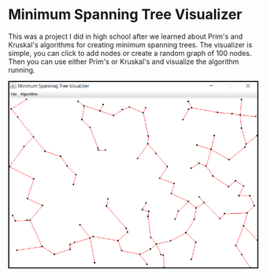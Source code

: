 # Minimum Spanning Tree Visualizer
This was a project I did in high school after we learned about Prim's and Kruskal's algorithms for creating minimum spanning trees. The visualizer is simple, you can click to add nodes or create a random graph of 100 nodes. Then you can use either Prim's or Kruskal's and visualize the algorithm running.
<p align="center">
  <img src="images/mst_visulizer.png" width="600" title="Minimum Spanning Tree Visualizer Output" style="border:2px solid black;">
</p>
